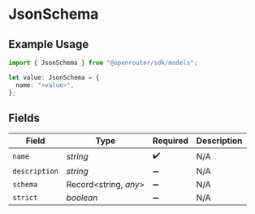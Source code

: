 # JsonSchema

## Example Usage

```typescript
import { JsonSchema } from "@openrouter/sdk/models";

let value: JsonSchema = {
  name: "<value>",
};
```

## Fields

| Field                 | Type                  | Required              | Description           |
| --------------------- | --------------------- | --------------------- | --------------------- |
| `name`                | *string*              | :heavy_check_mark:    | N/A                   |
| `description`         | *string*              | :heavy_minus_sign:    | N/A                   |
| `schema`              | Record<string, *any*> | :heavy_minus_sign:    | N/A                   |
| `strict`              | *boolean*             | :heavy_minus_sign:    | N/A                   |